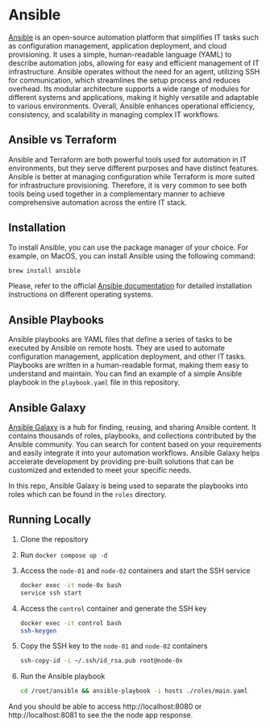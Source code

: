# Ansible

[Ansible](https://www.ansible.com/) is an open-source automation platform that simplifies IT tasks such as configuration management, application deployment, and cloud provisioning. It uses a simple, human-readable language (YAML) to describe automation jobs, allowing for easy and efficient management of IT infrastructure. Ansible operates without the need for an agent, utilizing SSH for communication, which streamlines the setup process and reduces overhead. Its modular architecture supports a wide range of modules for different systems and applications, making it highly versatile and adaptable to various environments. Overall, Ansible enhances operational efficiency, consistency, and scalability in managing complex IT workflows.

## Ansible vs Terraform

Ansible and Terraform are both powerful tools used for automation in IT environments, but they serve different purposes and have distinct features. Ansible is better at managing configuration while Terraform is more suited for infrastructure provisioning. Therefore, it is very common to see both tools being used together in a complementary manner to achieve comprehensive automation across the entire IT stack.

## Installation

To install Ansible, you can use the package manager of your choice. For example, on MacOS, you can install Ansible using the following command:

```bash
brew install ansible
```

Please, refer to the official [Ansible documentation](https://docs.ansible.com/ansible/latest/installation_guide/intro_installation.html) for detailed installation instructions on different operating systems.

## Ansible Playbooks

Ansible playbooks are YAML files that define a series of tasks to be executed by Ansible on remote hosts. They are used to automate configuration management, application deployment, and other IT tasks. Playbooks are written in a human-readable format, making them easy to understand and maintain. You can find an example of a simple Ansible playbook in the `playbook.yaml` file in this repository.

## Ansible Galaxy

[Ansible Galaxy](https://galaxy.ansible.com/) is a hub for finding, reusing, and sharing Ansible content. It contains thousands of roles, playbooks, and collections contributed by the Ansible community. You can search for content based on your requirements and easily integrate it into your automation workflows. Ansible Galaxy helps accelerate development by providing pre-built solutions that can be customized and extended to meet your specific needs.

In this repo, Ansible Galaxy is being used to separate the playbooks into roles which can be found in the `roles` directory.

## Running Locally

1. Clone the repository
1. Run `docker compose up -d`
1. Access the `node-01` and `node-02` containers and start the SSH service

   ```bash
   docker exec -it node-0x bash
   service ssh start
   ```

1. Access the `control` container and generate the SSH key

   ```bash
   docker exec -it control bash
   ssh-keygen
   ```

1. Copy the SSH key to the `node-01` and `node-02` containers

   ```bash
   ssh-copy-id -i ~/.ssh/id_rsa.pub root@node-0x
   ```

1. Run the Ansible playbook

   ```bash
   cd /root/ansible && ansible-playbook -i hosts ./roles/main.yaml
   ```

And you should be able to access http://localhost:8080 or http://localhost:8081 to see the the node app response.
